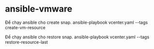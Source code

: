 # ansible-vmware
Để chạy ansible cho create snap.
ansible-playbook vcenter.yaml --tags create-vm-resource

Để chạy ansible cho restore  snap.
ansible-playbook vcenter.yaml --tags restore-resource-last
